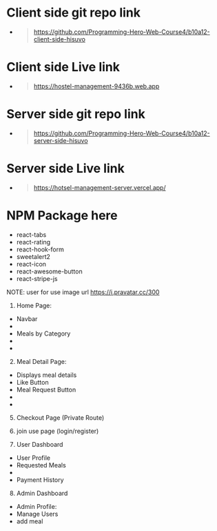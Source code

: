 # Client side git repo link

- > https://github.com/Programming-Hero-Web-Course4/b10a12-client-side-hisuvo

# Client side Live link

- > https://hostel-management-9436b.web.app

# Server side git repo link

- > https://github.com/Programming-Hero-Web-Course4/b10a12-server-side-hisuvo

# Server side Live link

- > https://hotsel-management-server.vercel.app/

# NPM Package here

- react-tabs
- react-rating
- react-hook-form
- sweetalert2
- react-icon
- react-awesome-button
- react-stripe-js

NOTE: user for use image url https://i.pravatar.cc/300

<!-- Done Page  -->

1. Home Page:

- Navbar
-
- Meals by Category
-
-

2. Meal Detail Page:

- Displays meal details
- Like Button
- Meal Request Button
-
-

5. Checkout Page (Private Route)

6. join use page (login/register)

7. User Dashboard

- User Profile
- Requested Meals
-
- Payment History

8. Admin Dashboard

- Admin Profile:
- Manage Users
- add meal

<!-- className="btn bg-blue-700 hover:bg-blue-800 text-white" -->
